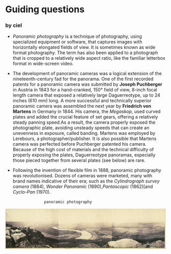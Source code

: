 # Guiding questions
### by ciel

- *Panoramic photography* is a technique of photography, using specialized equipment or software, that captures images with horizontally elongated fields of view. It is sometimes known as wide format photography. The term has also been applied to a photograph that is cropped to a relatively wide aspect ratio, like the familiar letterbox format in wide-screen video.

- The development of panoramic cameras was a logical extension of the nineteenth-century fad for the panorama. One of the first recorded patents for a panoramic camera was submitted by **Joseph Puchberger** in Austria in 1843 for a hand-cranked, 150° field of view, 8-inch focal length camera that exposed a relatively large Daguerreotype, up to 24 inches (610 mm) long. A more successful and technically superior panoramic camera was assembled the next year by **Friedrich von Martens** in Germany in 1844. His camera, the *Megaskop*, used curved plates and added the crucial feature of set gears, offering a relatively steady panning speed.As a result, the camera properly exposed the photographic plate, avoiding unsteady speeds that can create an unevenness in exposure, called banding. Martens was employed by Lerebours, a photographer/publisher. It is also possible that Martens camera was perfected before Puchberger patented his camera. Because of the high cost of materials and the technical difficulty of properly exposing the plates, Daguerreotype panoramas, especially those pieced together from several plates (see below) are rare.

- Following the invention of flexible film in 1888, panoramic photography was revolutionised. Dozens of cameras were marketed, many with brand names indicative of their era; such as the *Cylindrograph survey camera* (1884), *Wonder Panoramic* (1890),*Pantascopic* (1862)[and *Cyclo-Pan* (1970).

```
                 panoramic photography
```

![!!!](quan.jpg)
